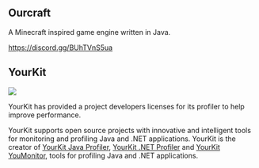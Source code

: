 ## Ourcraft
A Minecraft inspired game engine written in Java.

https://discord.gg/BUhTVnS5ua

## YourKit
![](https://www.yourkit.com/images/yklogo.png)

YourKit has provided a project developers licenses for its profiler to help improve performance.

YourKit supports open source projects with innovative and intelligent tools
for monitoring and profiling Java and .NET applications.
YourKit is the creator of [YourKit Java Profiler](https://www.yourkit.com/java/profiler/),
[YourKit .NET Profiler](https://www.yourkit.com/.net/profiler/) and
[YourKit YouMonitor](https://www.yourkit.com/youmonitor), tools for profiling Java and .NET applications.
